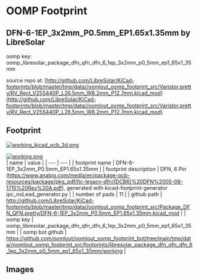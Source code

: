 # OOMP Footprint  
## DFN-6-1EP_3x2mm_P0.5mm_EP1.65x1.35mm  by LibreSolar  
  
oomp key: oomp_libresolar_package_dfn_qfn_dfn_6_1ep_3x2mm_p0_5mm_ep1_65x1_35mm  
  
source repo at: [http://github.com/LibreSolar/KiCad-footprints/blob/master/tmp/data//oomlout_oomp_footprint_src/Varistor.pretty/RV_Rect_V25S440P_L26.5mm_W8.2mm_P12.7mm.kicad_mod](http://github.com/LibreSolar/KiCad-footprints/blob/master/tmp/data//oomlout_oomp_footprint_src/Varistor.pretty/RV_Rect_V25S440P_L26.5mm_W8.2mm_P12.7mm.kicad_mod)  
## Footprint  
  
[![working_kicad_pcb_3d.png](working_kicad_pcb_3d_600.png)](working_kicad_pcb_3d.png)  
  
[![working.png](working_600.png)](working.png)  
| name | value | 
| --- | --- | 
| footprint name | DFN-6-1EP_3x2mm_P0.5mm_EP1.65x1.35mm | 
| footprint description | DFN, 6 Pin (https://www.analog.com/media/en/package-pcb-resources/package/pkg_pdf/ltc-legacy-dfn/(DCB6)%20DFN%2005-08-1715%20Rev%20A.pdf), generated with kicad-footprint-generator ipc_noLead_generator.py | 
| number of pads | 11 | 
| github path | http://github.com/LibreSolar/KiCad-footprints/blob/master/tmp/data//oomlout_oomp_footprint_src/Package_DFN_QFN.pretty/DFN-6-1EP_3x2mm_P0.5mm_EP1.65x1.35mm.kicad_mod | 
| oomp key | oomp_libresolar_package_dfn_qfn_dfn_6_1ep_3x2mm_p0_5mm_ep1_65x1_35mm | 
| oomp bot github | https://github.com/oomlout/oomlout_oomp_footprint_bot/tree/main/tmp/data//oomlout_oomp_footprint_src/footprints/libresolar_package_dfn_qfn_dfn_6_1ep_3x2mm_p0_5mm_ep1_65x1_35mm/working | 
## Images  
